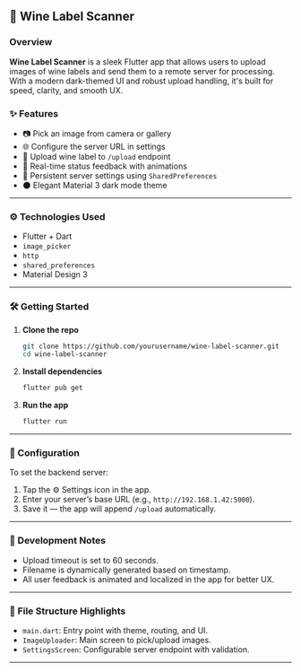 ## 🍷 Wine Label Scanner

### Overview

**Wine Label Scanner** is a sleek Flutter app that allows users to upload images of wine labels and send them to a remote server for processing. With a modern dark-themed UI and robust upload handling, it's built for speed, clarity, and smooth UX.

### ✨ Features

* 📷 Pick an image from camera or gallery
* 🌐 Configure the server URL in settings
* 🚀 Upload wine label to `/upload` endpoint
* 🧠 Real-time status feedback with animations
* 💾 Persistent server settings using `SharedPreferences`
* 🌑 Elegant Material 3 dark mode theme

---

### ⚙️ Technologies Used

* Flutter + Dart
* `image_picker`
* `http`
* `shared_preferences`
* Material Design 3

---

### 🛠 Getting Started

1. **Clone the repo**

   ```bash
   git clone https://github.com/yourusername/wine-label-scanner.git
   cd wine-label-scanner
   ```

2. **Install dependencies**

   ```bash
   flutter pub get
   ```

3. **Run the app**

   ```bash
   flutter run
   ```

---

### 🔧 Configuration

To set the backend server:

1. Tap the ⚙️ Settings icon in the app.
2. Enter your server’s base URL (e.g., `http://192.168.1.42:5000`).
3. Save it — the app will append `/upload` automatically.

---

### 🧪 Development Notes

* Upload timeout is set to 60 seconds.
* Filename is dynamically generated based on timestamp.
* All user feedback is animated and localized in the app for better UX.

---

### 📂 File Structure Highlights

* `main.dart`: Entry point with theme, routing, and UI.
* `ImageUploader`: Main screen to pick/upload images.
* `SettingsScreen`: Configurable server endpoint with validation.

---

